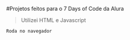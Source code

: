 #Projetos feitos para o 7 Days of Code da Alura

>Utilizei HTML e Javascript

```Roda no navegador```
